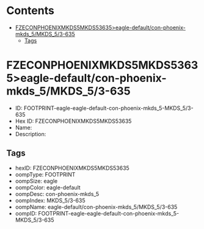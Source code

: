 



Contents
========

* [FZECONPHOENIXMKDS5MKDS53635>eagle-default/con-phoenix-mkds_5/MKDS_5/3-635](#fzeconphoenixmkds5mkds53635eagle-defaultcon-phoenix-mkds_5mkds_53-635)
	* [Tags](#tags)

# FZECONPHOENIXMKDS5MKDS53635>eagle-default/con-phoenix-mkds_5/MKDS_5/3-635

- ID: FOOTPRINT-eagle-eagle-default-con-phoenix-mkds_5-MKDS_5/3-635
- Hex ID: FZECONPHOENIXMKDS5MKDS53635
- Name: 
- Description: 

## Tags

- hexID: FZECONPHOENIXMKDS5MKDS53635
- oompType: FOOTPRINT
- oompSize: eagle
- oompColor: eagle-default
- oompDesc: con-phoenix-mkds_5
- oompIndex: MKDS_5/3-635
- oompName: eagle-default/con-phoenix-mkds_5/MKDS_5/3-635
- oompID: FOOTPRINT-eagle-eagle-default-con-phoenix-mkds_5-MKDS_5/3-635
